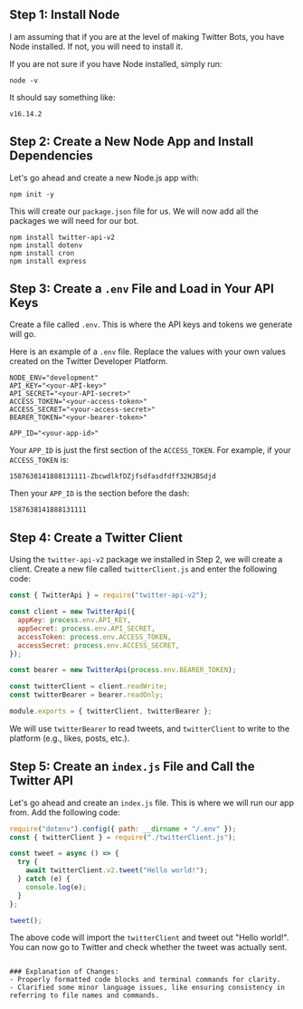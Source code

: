 
## Step 1: Install Node

I am assuming that if you are at the level of making Twitter Bots, you have Node installed. If not, you will need to install it.

If you are not sure if you have Node installed, simply run:

```
node -v
```

It should say something like:

```
v16.14.2
```

## Step 2: Create a New Node App and Install Dependencies

Let's go ahead and create a new Node.js app with:

```
npm init -y
```

This will create our `package.json` file for us. We will now add all the packages we will need for our bot.

```
npm install twitter-api-v2
npm install dotenv
npm install cron
npm install express
```

## Step 3: Create a `.env` File and Load in Your API Keys

Create a file called `.env`. This is where the API keys and tokens we generate will go.

Here is an example of a `.env` file. Replace the values with your own values created on the Twitter Developer Platform.

```
NODE_ENV="development"
API_KEY="<your-API-key>"
API_SECRET="<your-API-secret>"
ACCESS_TOKEN="<your-access-token>"
ACCESS_SECRET="<your-access-secret>"
BEARER_TOKEN="<your-bearer-token>"

APP_ID="<your-app-id>"
```

Your `APP_ID` is just the first section of the `ACCESS_TOKEN`. For example, if your `ACCESS_TOKEN` is:

```
1587638141888131111-ZbcwdlkfDZjfsdfasdfdff32HJBSdjd
```

Then your `APP_ID` is the section before the dash:

```
1587638141888131111
```

## Step 4: Create a Twitter Client

Using the `twitter-api-v2` package we installed in Step 2, we will create a client. Create a new file called `twitterClient.js` and enter the following code:

```javascript
const { TwitterApi } = require("twitter-api-v2");

const client = new TwitterApi({
  appKey: process.env.API_KEY,
  appSecret: process.env.API_SECRET,
  accessToken: process.env.ACCESS_TOKEN,
  accessSecret: process.env.ACCESS_SECRET,
});

const bearer = new TwitterApi(process.env.BEARER_TOKEN);

const twitterClient = client.readWrite;
const twitterBearer = bearer.readOnly;

module.exports = { twitterClient, twitterBearer };
```

We will use `twitterBearer` to read tweets, and `twitterClient` to write to the platform (e.g., likes, posts, etc.).

## Step 5: Create an `index.js` File and Call the Twitter API

Let's go ahead and create an `index.js` file. This is where we will run our app from. Add the following code:

```javascript
require("dotenv").config({ path: __dirname + "/.env" });
const { twitterClient } = require("./twitterClient.js");

const tweet = async () => {
  try {
    await twitterClient.v2.tweet("Hello world!");
  } catch (e) {
    console.log(e);
  }
};

tweet();
```

The above code will import the `twitterClient` and tweet out "Hello world!". You can now go to Twitter and check whether the tweet was actually sent.
```

### Explanation of Changes:
- Properly formatted code blocks and terminal commands for clarity.
- Clarified some minor language issues, like ensuring consistency in referring to file names and commands.

